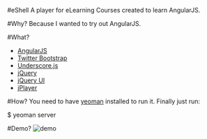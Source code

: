 #eShell 
A player for eLearning Courses created to learn AngularJS.

#Why?
Because I wanted to try out AngularJS.

#What?
* [AngularJS](http://angularjs.org/)
* [Twitter Bootstrap](http://twitter.github.com/bootstrap/)
* [Underscore.js](http://underscorejs.org/)
* [jQuery](http://jquery.com/)
* [jQuery UI](http://jqueryui.com/)
* [jPlayer](http://jplayer.org/)

#How?
You need to have [yeoman](http://yeoman.io/) installed to run it. Finally just run: 

 $ yeoman server

#Demo?
![demo](https://raw.github.com/codef0rmer/eShell/master/app/images/demo.png)